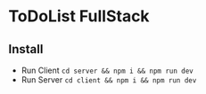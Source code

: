 # ToDoList FullStack

## Install

-   Run Client
    `cd server && npm i && npm run dev`
-   Run Server
    `cd client && npm i && npm run dev`
